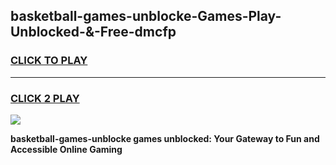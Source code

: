 
## basketball-games-unblocke-Games-Play-Unblocked-&-Free-dmcfp
<h3>
<a href="https://premium76.site?title=basketball-games-unblocke&ref=24A">CLICK TO PLAY</a></h3>
<hr>

<h3>
<a href="https://premium76.site?title=basketball-games-unblocke&ref=24A">CLICK 2 PLAY</a>
  
</h3>

<a href="https://premium76.site?title=basketball-games-unblocke&ref=24A"><img src="https://clearcache.store/games.png"></a>


**basketball-games-unblocke games unblocked: Your Gateway to Fun and Accessible Online Gaming**
